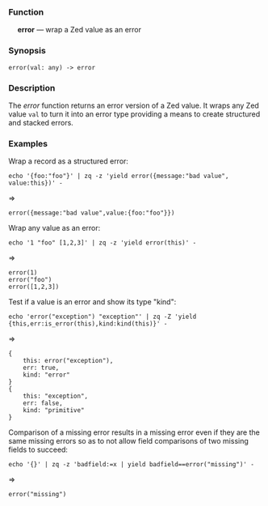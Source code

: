 ### Function

&emsp; **error** &mdash; wrap a Zed value as an error

### Synopsis

```
error(val: any) -> error
```

### Description

The _error_ function returns an error version of a Zed value.
It wraps any Zed value `val` to turn it into an error type providing
a means to create structured and stacked errors.

### Examples

Wrap a record as a structured error:
```mdtest-command
echo '{foo:"foo"}' | zq -z 'yield error({message:"bad value", value:this})' -
```
=>
```mdtest-output
error({message:"bad value",value:{foo:"foo"}})
```

Wrap any value as an error:
```mdtest-command
echo '1 "foo" [1,2,3]' | zq -z 'yield error(this)' -
```
=>
```mdtest-output
error(1)
error("foo")
error([1,2,3])
```

Test if a value is an error and show its type "kind":
```mdtest-command
echo 'error("exception") "exception"' | zq -Z 'yield {this,err:is_error(this),kind:kind(this)}' -
```
=>
```mdtest-output
{
    this: error("exception"),
    err: true,
    kind: "error"
}
{
    this: "exception",
    err: false,
    kind: "primitive"
}
```

Comparison of a missing error results in a missing error even if they
are the same missing errors so as to not allow field comparisons of two
missing fields to succeed:
```mdtest-command
echo '{}' | zq -z 'badfield:=x | yield badfield==error("missing")' -
```
=>
```mdtest-output
error("missing")
```
